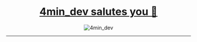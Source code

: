 <div align="center">
  <h1><a href="https://github.com/4min-dev" color="none">4min_dev salutes you 🦝</a></h1>
  <img src="https://github.com/4min-dev/4min-dev-logo/blob/master/4min_dev_gif_logo.gif" alt="4min_dev"/>
  <hr/>
</div>
